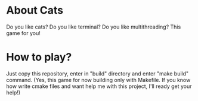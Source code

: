 # About Cats
Do you like cats? Do you like terminal? Do you like multithreading?
This game for you!

# How to play?
Just copy this repository, enter in "build" directory and enter "make build" command.
(Yes, this game for now building only with Makefile.
If you know how write cmake files and want help me with this project, I'll ready get your help!)
